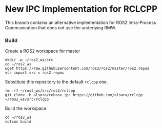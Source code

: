 # New IPC Implementation for RCLCPP


This branch contains an alternative implementation for ROS2 Intra-Process Communication that does not use the underlying RMW.


### Build

Create a ROS2 workspace for master

```
mkdir -p ~/ros2_ws/src
cd ~/ros2_ws
wget https://raw.githubusercontent.com/ros2/ros2/master/ros2.repos
vcs import src < ros2.repos
```

Substitute this repository to the default `rclcpp` one.

```
rm -rf ~/ros2_ws/src/ros2/rclcpp
git clone -b alsora/rebase_ipc https://github.com/alsora/rclcpp ~/ros2_ws/src/rclcpp
```

Build the workspace

```
cd ~/ros2_ws
colcon build
```